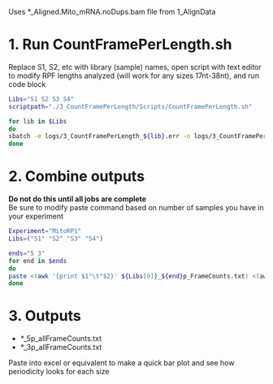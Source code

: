Uses \*\_Aligned.Mito\_mRNA.noDups.bam file from 1\_AlignData  

# 1. Run CountFramePerLength.sh
Replace S1, S2, etc with library (sample) names, open script with text editor to modify RPF lengths analyzed (will work for any sizes 17nt-38nt), and run code block
```bash
Libs="S1 S2 S3 S4"
scriptpath="./3_CountFramePerLength/Scripts/CountFramePerLength.sh"

for lib in $Libs
do
sbatch -e logs/3_CountFramePerLength_${lib}.err -o logs/3_CountFramePerLength_${lib}.log $scriptpath $lib
done
```

# 2. Combine outputs
**Do not do this until all jobs are complete**  
Be sure to modify paste command based on number of samples you have in your experiment

```bash
Experiment="MitoRP1"
Libs=("S1" "S2" "S3" "S4")

ends="5 3"
for end in $ends
do
paste <(awk '{print $1"\t"$2}' ${Libs[0]}_${end}p_FrameCounts.txt) <(awk '{print $2}' ${Libs[1]}_${end}p_FrameCounts.txt) <(awk '{print $2}' ${Libs[2]}_${end}p_FrameCounts.txt) <(awk '{print $2}' ${Libs[3]}_${end}p_FrameCounts.txt) > ${Experiment}_${end}p_allFrameCounts.txt  
done
```

# 3. Outputs
  - \*\_5p\_allFrameCounts.txt
  - \*\_3p\_allFrameCounts.txt  
  
  Paste into excel or equivalent to make a quick bar plot and see how periodicity looks for each size
